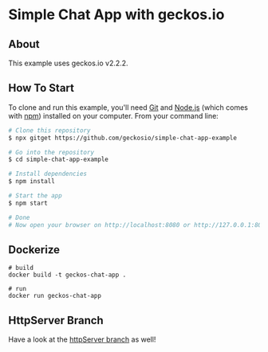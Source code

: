 # Simple Chat App with geckos.io

## About

This example uses geckos.io v2.2.2.

## How To Start

To clone and run this example, you'll need [Git](https://git-scm.com) and [Node.js](https://nodejs.org/en/download/) (which comes with [npm](http://npmjs.com)) installed on your computer. From your command line:

```bash
# Clone this repository
$ npx gitget https://github.com/geckosio/simple-chat-app-example

# Go into the repository
$ cd simple-chat-app-example

# Install dependencies
$ npm install

# Start the app
$ npm start

# Done
# Now open your browser on http://localhost:8080 or http://127.0.0.1:8080
```

## Dockerize

```
# build
docker build -t geckos-chat-app .

# run
docker run geckos-chat-app
```

## HttpServer Branch

Have a look at the [httpServer branch](https://github.com/geckosio/simple-chat-app-example/tree/httpServer) as well!
